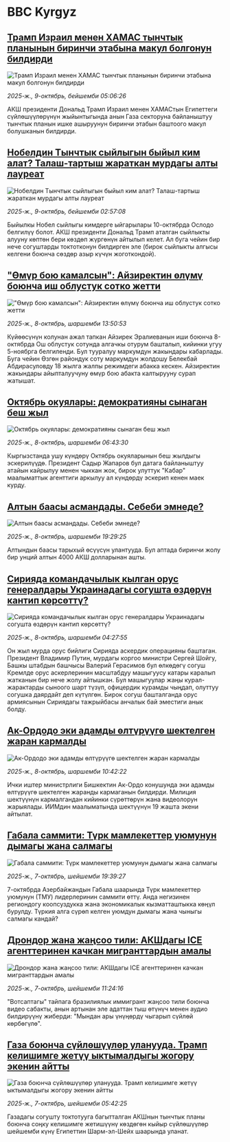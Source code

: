 # BBC Kyrgyz## [Трамп Израил менен ХАМАС тынчтык планынын биринчи этабына макул болгонун билдирди](https://www.bbc.com/kyrgyz/articles/c5yknnyp012o?at_medium=RSS&at_campaign=rss?at_campaign=githubrss)![Трамп Израил менен ХАМАС тынчтык планынын биринчи этабына макул болгонун билдирди](https://ichef.bbci.co.uk/ace/ws/240/cpsprodpb/29a3/live/b610f8c0-a4ca-11f0-92db-77261a15b9d2.jpg)_2025-ж., 9-октябрь, бейшемби 05:06:26_АКШ президенти Дональд Трамп Израил менен ХАМАСтын Египеттеги сүйлөшүүлөрүнүн жыйынтыгында анын Газа секторуна байланыштуу тынчтык планын ишке ашыруунун биринчи этабын баштоого макул болушканын билдирди.## [Нобелдин Тынчтык сыйлыгын быйыл ким алат? Талаш-тартыш жараткан мурдагы алты лауреат](https://www.bbc.com/kyrgyz/articles/c5y5nl21832o?at_medium=RSS&at_campaign=rss?at_campaign=githubrss)![Нобелдин Тынчтык сыйлыгын быйыл ким алат? Талаш-тартыш жараткан мурдагы алты лауреат](https://ichef.bbci.co.uk/ace/ws/240/cpsprodpb/03eb/live/182da3a0-a4b7-11f0-b741-177e3e2c2fc7.jpg)_2025-ж., 9-октябрь, бейшемби 02:57:08_Быйылкы Нобел сыйлыгы кимдерге ыйгарылары 10-октябрда Ослодо белгилүү болот. АКШ президенти Дональд Трамп аталган сыйлыкты алууну көптөн бери көздөп жүргөнүн айтылып келет. Ал буга чейин бир нече согуштарды токтотконун билдирген эле (бирок сыйлыкты алгысы келгени боюнча сөздөр азыр күчүн жоготкондой).## ["Өмүр бою камалсын": Айзиректин өлүмү боюнча иш облустук сотко жетти](https://www.bbc.com/kyrgyz/articles/cjed5z711jpo?at_medium=RSS&at_campaign=rss?at_campaign=githubrss)!["Өмүр бою камалсын": Айзиректин өлүмү боюнча иш облустук сотко жетти](https://ichef.bbci.co.uk/ace/ws/240/cpsprodpb/0146/live/11294600-a44d-11f0-92db-77261a15b9d2.jpg)_2025-ж., 8-октябрь, шаршемби 13:50:53_Күйөөсүнүн колунан ажал тапкан Айзирек Эралиеванын иши боюнча 8-октябрда Ош облустук сотунда алгачкы отурум башталып, кийинки угуу 5-ноябрга  белгиленди. Бул тууралуу маркумдун жакындары кабарлады.  Буга чейин Өзгөн райондук соту маркумдун жолдошу Белекбай Абдирасуловду 18 жылга жалпы режимдеги абакка кескен. Айзиректин жакындары айыпталуучуну өмүр бою абакта калтырууну сурап жатышат.## [Октябрь окуялары: демократияны сынаган беш жыл ](https://www.bbc.com/kyrgyz/articles/c98ezwwe94ro?at_medium=RSS&at_campaign=rss?at_campaign=githubrss)![Октябрь окуялары: демократияны сынаган беш жыл ](https://ichef.bbci.co.uk/ace/ws/240/cpsprodpb/a8e3/live/bb7f13f0-a44d-11f0-92db-77261a15b9d2.jpg)_2025-ж., 8-октябрь, шаршемби 06:43:30_Кыргызстанда ушу күндөрү Октябрь окуяларынын беш жылдыгы эскерилүүдө. Президент Садыр Жапаров бул датага байланыштуу атайын кайрылуу менен чыккан жок, бирок улуттук "Кабар" маалыматтык агенттиги аркылуу ал күндөрдү эскерип кенен маек курду.## [Алтын баасы асмандады. Себеби эмнеде?](https://www.bbc.com/kyrgyz/articles/cx2xw40v722o?at_medium=RSS&at_campaign=rss?at_campaign=githubrss)![Алтын баасы асмандады. Себеби эмнеде?](https://ichef.bbci.co.uk/ace/ws/240/cpsprodpb/bf57/live/95f02230-a3eb-11f0-90de-cfdf69951f7c.jpg)_2025-ж., 8-октябрь, шаршемби 19:29:25_Алтындын баасы тарыхый өсүүсүн улантууда. Бул аптада биринчи жолу бир унций алтын 4000 АКШ долларынан ашты.## [Сирияда командачылык кылган орус генералдары Украинадагы согушта өздөрүн кантип көрсөттү?](https://www.bbc.com/kyrgyz/articles/ckgy57v58nno?at_medium=RSS&at_campaign=rss?at_campaign=githubrss)![Сирияда командачылык кылган орус генералдары Украинадагы согушта өздөрүн кантип көрсөттү?](https://ichef.bbci.co.uk/ace/ws/240/cpsprodpb/f73b/live/d98db660-a3fa-11f0-928c-71dbb8619e94.jpg)_2025-ж., 8-октябрь, шаршемби 04:27:55_Он жыл мурда орус бийлиги Сирияда аскердик операцияны баштаган. Президент Владимир Путин, мурдагы коргоо министри Сергей Шойгу, Башкы штабдын башчысы Валерий Герасимов бул өлкөдөгү согуш Кремлде орус аскерлеринин масштабдуу машыгуусу катары каралып жатканын бир нече жолу айтышкан. Бул машыгуулар жаңы курал-жарактарды сыноого шарт түзүп, офицердик курамды чыңдап, олуттуу согушка даярдайт деп күтүлгөн. Бирок согуш башталганда орус армиясынын Сириядагы тажрыйбасы анчалык бай эместиги анык болду.## [Ак-Ордодо эки адамды өлтүрүүгө шектелген жаран кармалды](https://www.bbc.com/kyrgyz/articles/cvgr7rd3pqzo?at_medium=RSS&at_campaign=rss?at_campaign=githubrss)![Ак-Ордодо эки адамды өлтүрүүгө шектелген жаран кармалды](https://ichef.bbci.co.uk/ace/ws/240/cpsprodpb/8b16/live/5955f150-a432-11f0-9999-ddb3d6b71bc7.jpg)_2025-ж., 8-октябрь, шаршемби 10:42:22_Ички иштер министрлиги Бишкектин Ак-Ордо конушунда эки адамды өлтүрүүгө шектелген жаранды кармаганын билдирди. Милиция шектүүнүн кармалгандан кийинки сүрөттөрүн жана видеолорун жарыялады. ИИМдин маалыматында шектүүнүн 19 жашта экени айтылат.## [Габала саммити: Түрк мамлекеттер уюмунун дымагы жана салмагы ](https://www.bbc.com/kyrgyz/articles/cn764720m0eo?at_medium=RSS&at_campaign=rss?at_campaign=githubrss)![Габала саммити: Түрк мамлекеттер уюмунун дымагы жана салмагы ](https://ichef.bbci.co.uk/ace/ws/240/cpsprodpb/4185/live/f3487c20-a3b4-11f0-b741-177e3e2c2fc7.jpg)_2025-ж., 7-октябрь, шейшемби 19:39:27_7-октябрда Азербайжандын Габала шаарында Түрк мамлекеттер уюмунун (ТМУ) лидерлеринин саммити өттү. Анда негизинен региондогу коопсуздукка жана экономикалык кызматташтыкка көңүл бурулду. Түркия алга сүрөп келген уюмдун дымагы жана чыныгы салмагы кандай?## [Дрондор жана жаңсоо тили: АКШдагы ICE агенттеринен качкан мигранттардын амалы ](https://www.bbc.com/kyrgyz/articles/cpq50g34gy2o?at_medium=RSS&at_campaign=rss?at_campaign=githubrss)![Дрондор жана жаңсоо тили: АКШдагы ICE агенттеринен качкан мигранттардын амалы ](https://ichef.bbci.co.uk/ace/ws/240/cpsprodpb/0cff/live/97032400-a397-11f0-92db-77261a15b9d2.png)_2025-ж., 7-октябрь, шейшемби 11:24:16_"Вотсаптагы" тайпага бразилиялык иммигрант жаңсоо тили боюнча видео сабакты, анын артынан эле адаттан тыш өтүнүч менен аудио билдирүүнү жиберди: "Мындан ары үнүңөрдү чыгарып сүйлөй көрбөгүлө".## [Газа боюнча сүйлөшүүлөр уланууда. Трамп келишимге жетүү ыктымалдыгы жогору экенин айтты](https://www.bbc.com/kyrgyz/articles/cvgnyjdp56po?at_medium=RSS&at_campaign=rss?at_campaign=githubrss)![Газа боюнча сүйлөшүүлөр уланууда. Трамп келишимге жетүү ыктымалдыгы жогору экенин айтты](https://ichef.bbci.co.uk/ace/ws/240/cpsprodpb/2af9/live/ca746190-a33e-11f0-b741-177e3e2c2fc7.jpg)_2025-ж., 7-октябрь, шейшемби 05:42:25_Газадагы согушту токтотууга багытталган АКШнын тынчтык планы боюнча соңку келишимге жетишүүнү көздөгөн кыйыр сүйлөшүүлөр шейшемби күнү Египеттин Шарм-эл-Шейх шаарында уланат.